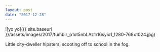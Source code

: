 ```yaml
---
layout: post
date: "2017-12-28"
---
```


![yo yo]({{ site.baseurl }}/assets/images/2017/tumblr_p1ot5nbLAz1r16syio1_1280-768x1024.jpg)

Little city-dweller hipsters, scooting off to school in the fog.
